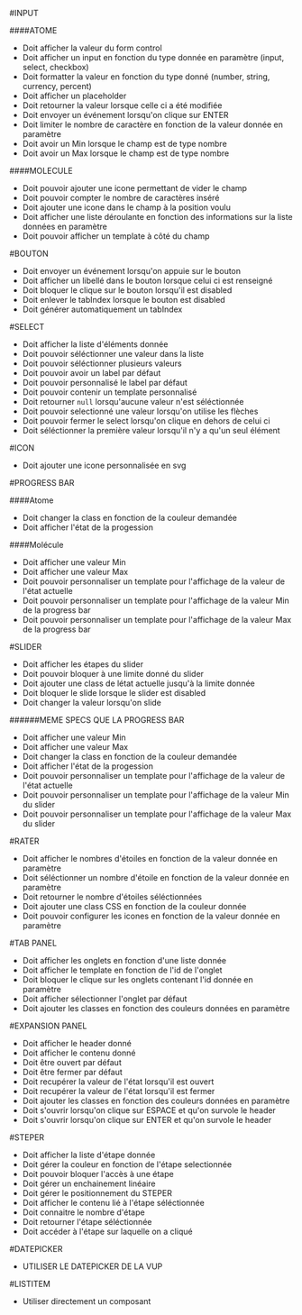 #INPUT

####ATOME

* Doit afficher la valeur du form control
* Doit afficher un input en fonction du type donnée en paramètre (input, select, checkbox)
* Doit formatter la valeur en fonction du type donné (number, string, currency, percent)
* Doit afficher un placeholder
* Doit retourner la valeur lorsque celle ci a été modifiée
* Doit envoyer un événement lorsqu'on clique sur ENTER
* Doit limiter le nombre de caractère en fonction de la valeur donnée en paramètre
* Doit avoir un Min lorsque le champ est de type nombre
* Doit avoir un Max lorsque le champ est de type nombre

####MOLECULE

* Doit pouvoir ajouter une icone permettant de vider le champ
* Doit pouvoir compter le nombre de caractères inséré
* Doit ajouter une icone dans le champ à la position voulu
* Doit afficher une liste déroulante en fonction des informations sur la liste données en paramètre
* Doit pouvoir afficher un template à côté du champ

#BOUTON

* Doit envoyer un événement lorsqu'on appuie sur le bouton
* Doit afficher un libellé dans le bouton lorsque celui ci est renseigné
* Doit bloquer le clique sur le bouton lorsqu'il est disabled
* Doit enlever le tabIndex lorsque le bouton est disabled
* Doit générer automatiquement un tabIndex

#SELECT

* Doit afficher la liste d'éléments donnée
* Doit pouvoir séléctionner une valeur dans la liste
* Doit pouvoir séléctionner plusieurs valeurs
* Doit pouvoir avoir un label par défaut
* Doit pouvoir personnalisé le label par défaut
* Doit pouvoir contenir un template personnalisé
* Doit retourner `null` lorsqu'aucune valeur n'est séléctionnée
* Doit pouvoir selectionné une valeur lorsqu'on utilise les flèches
* Doit pouvoir fermer le select lorsqu'on clique en dehors de celui ci
* Doit séléctionner la première valeur lorsqu'il n'y a qu'un seul élément

#ICON

* Doit ajouter une icone personnalisée en svg

#PROGRESS BAR

####Atome

* Doit changer la class en fonction de la couleur demandée
* Doit afficher l'état de la progession

####Molécule

* Doit afficher une valeur Min
* Doit afficher une valeur Max
* Doit pouvoir personnaliser un template pour l'affichage de la valeur de l'état actuelle
* Doit pouvoir personnaliser un template pour l'affichage de la valeur Min de la progress bar
* Doit pouvoir personnaliser un template pour l'affichage de la valeur Max de la progress bar

#SLIDER

* Doit afficher les étapes du slider
* Doit pouvoir bloquer à une limite donné du slider
* Doit ajouter une class de létat actuelle jusqu'à la limite donnée
* Doit bloquer le slide lorsque le slider est disabled
* Doit changer la valeur lorsqu'on slide

######MEME SPECS QUE LA PROGRESS BAR

* Doit afficher une valeur Min
* Doit afficher une valeur Max
* Doit changer la class en fonction de la couleur demandée
* Doit afficher l'état de la progession
* Doit pouvoir personnaliser un template pour l'affichage de la valeur de l'état actuelle
* Doit pouvoir personnaliser un template pour l'affichage de la valeur Min du slider
* Doit pouvoir personnaliser un template pour l'affichage de la valeur Max du slider

#RATER

* Doit afficher le nombres d'étoiles en fonction de la valeur donnée en paramètre
* Doit séléctionner un nombre d'étoile en fonction de la valeur donnée en paramètre
* Doit retourner le nombre d'étoiles séléctionnées
* Doit ajouter une class CSS en fonction de la couleur donnée
* Doit pouvoir configurer les icones en fonction de la valeur donnée en paramètre

#TAB PANEL

* Doit afficher les onglets en fonction d'une liste donnée
* Doit afficher le template en fonction de l'id de l'onglet
* Doit bloquer le clique sur les onglets contenant l'id donnée en paramètre
* Doit afficher sélectionner l'onglet par défaut
* Doit ajouter les classes en fonction des couleurs données en paramètre

#EXPANSION PANEL

* Doit afficher le header donné
* Doit afficher le contenu donné
* Doit être ouvert par défaut
* Doit être fermer par défaut
* Doit recupérer la valeur de l'état lorsqu'il est ouvert
* Doit recupérer la valeur de l'état lorsqu'il est fermer
* Doit ajouter les classes en fonction des couleurs données en paramètre
* Doit s'ouvrir lorsqu'on clique sur ESPACE et qu'on survole le header
* Doit s'ouvrir lorsqu'on clique sur ENTER et qu'on survole le header

#STEPER

* Doit afficher la liste d'étape donnée
* Doit gérer la couleur en fonction de l'étape selectionnée
* Doit pouvoir bloquer l'accès à une étape
* Doit gérer un enchainement linéaire
* Doit gérer le positionnement du STEPER
* Doit afficher le contenu lié à l'étape séléctionnée
* Doit connaitre le nombre d'étape
* Doit retourner l'étape séléctionnée
* Doit accéder à l'étape sur laquelle on a cliqué

#DATEPICKER

* UTILISER LE DATEPICKER DE LA VUP

#LISTITEM

* Utiliser directement un composant
